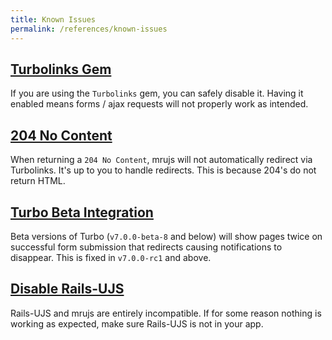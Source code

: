 ```yaml
---
title: Known Issues
permalink: /references/known-issues
---
```


## [Turbolinks Gem](#turbolinks-gem)

If you are using the `Turbolinks` gem, you can safely disable it. Having
it enabled means forms / ajax requests will not properly work as
intended.


## [204 No Content](#204-no-content)

When returning a `204 No Content`, mrujs will not automatically
redirect via Turbolinks. It's up to you to handle redirects. This is
because 204's do not return HTML.

## [Turbo Beta Integration](#turbo-integration)

Beta versions of Turbo (`v7.0.0-beta-8` and below) will show pages twice on successful
form submission that redirects causing notifications to disappear. This is fixed in
`v7.0.0-rc1` and above.

## [Disable Rails-UJS](#disable-rails-ujs)

Rails-UJS and mrujs are entirely incompatible. If for some
reason nothing is working as expected, make sure Rails-UJS
is not in your app.
